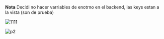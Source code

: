 

**Nota** Decidi no hacer varriables de enotrno en el backend, las keys estan a la vista (son de prueba)


![1111](https://user-images.githubusercontent.com/84364023/181621871-e73bc7e0-87f6-4471-907d-229c643a1332.png)



![p2](https://user-images.githubusercontent.com/84364023/181621925-275ef361-f1be-4eb3-bbb5-97b2fd8997ea.png)
